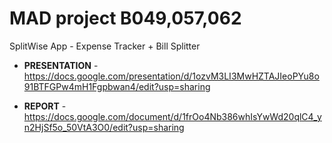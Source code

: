 # MAD project B049,057,062

SplitWise App - Expense Tracker + Bill Splitter

- **PRESENTATION** - https://docs.google.com/presentation/d/1ozvM3LI3MwHZTAJIeoPYu8o91BTFGPw4mH1Fgpbwan4/edit?usp=sharing

- **REPORT** - https://docs.google.com/document/d/1frOo4Nb386whIsYwWd20qlC4_yn2HjSf5o_50VtA3O0/edit?usp=sharing
